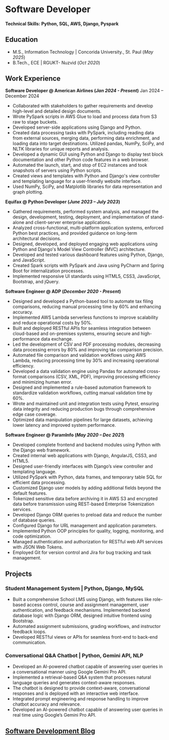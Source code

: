 # Software Developer

#### Technical Skills: Python, SQL, AWS, Django, Pyspark

## Education							       		
- M.S., Information Technology	| Concorida University., St. Paul (_May 2025_)	 			        		
- B.Tech., ECE | RGUKT- Nuzvid (_Oct 2020_)

## Work Experience
**Software Developer @ American Airlines (_Jan 2024 - Present_)**   Jan 2024 – December 2024 

- Collaborated with stakeholders to gather requirements and develop high-level and detailed design documents.
- Wrote PySpark scripts in AWS Glue to load and process data from S3 raw to stage buckets.
- Developed server-side applications using Django and Python.
- Created data processing tasks with PySpark, including reading data from external sources, merging data, performing data enrichment, and loading data into target destinations. Utilized pandas, NumPy, SciPy, and   NLTK libraries for unique reports and analysis.
- Developed a dynamic GUI using Python and Django to display test block documentation and other Python code features in a web browser.
- Automated the launch, start, and stop of EC2 instances and took snapshots of servers using Python scripts.
- Created views and templates with Python and Django's view controller and templating language for a user-friendly website interface.
- Used NumPy, SciPy, and Matplotlib libraries for data representation and graph plotting. 

**Equifax @ Python Developer  (_June 2023 – July 2023_)**
- Gathered requirements, performed system analysis, and managed the design, development, testing, deployment, and implementation of stand-alone and client-server enterprise applications.
- Analyzed cross-functional, multi-platform application systems, enforced Python best practices, and provided guidance on long-term architectural decisions.
- Designed, developed, and deployed engaging web applications using Python and Django's Model View Controller (MVC) architecture.
- Developed and tested various dashboard features using Python, Django, and JavaScript.
- Created Spark scripts with PySpark and Java using PyCharm and Spring Boot for internalization processes.
- Implemented responsive UI standards using HTML5, CSS3, JavaScript, Bootstrap, and jQuery.

**Software Engineer @ ADP (_December 2020 - Present_)**
- Designed and developed a Python-based tool to automate tax filing comparisons, reducing manual processing time by 60% and enhancing accuracy.
- Implemented AWS Lambda serverless functions to improve scalability and reduce operational costs by 50%.
- Built and deployed RESTful APIs for seamless integration between cloud-based and on-premises systems, ensuring secure and high-performance data exchange.
- Led the development of CSV and PDF processing modules, decreasing data processing errors by 80% and improving tax comparison precision.
- Automated file comparison and validation workflows using AWS Lambda, reducing processing time by 30% and increasing operational efficiency.
- Developed a data validation engine using Pandas for automated cross-format comparisons (CSV, XML, PDF), improving processing efficiency and minimizing human error.
- Designed and implemented a rule-based automation framework to standardize validation workflows, cutting manual validation time by 60%.
- Wrote and maintained unit and integration tests using Pytest, ensuring data integrity and reducing production bugs through comprehensive edge case coverage.
- Optimized data manipulation pipelines for large datasets, achieving lower latency and improved system performance.

**Software Engineer @ ParamInfo (_May 2020 – Dec 2021_)**
- Developed complete frontend and backend modules using Python with the Django web framework.
- Created internal web applications with Django, AngularJS, CSS3, and HTML5.
- Designed user-friendly interfaces with Django’s view controller and templating language.
- Utilized PySpark with Python, data frames, and temporary table SQL for efficient data processing.
- Customized Django user models by adding additional fields beyond the default features.
- Tokenized sensitive data before archiving it in AWS S3 and encrypted data before transmission using REST-based Enterprise Tokenization services.
- Developed Django ORM queries to preload data and reduce the number of database queries.
- Configured Django for URL management and application parameters.
- Implemented Python OOP principles for quality, logging, monitoring, and code optimization.
- Managed authentication and authorization for RESTful web API services with JSON Web Tokens.
- Employed Git for version control and Jira for bug tracking and task management.


## Projects
### Student Management System | Python, Django, MySQL
- Built a comprehensive School LMS using Django, with features like role-based access control, course and assignment management, user authentication, and feedback mechanisms. Implemented backend database logic with Django ORM, designed intuitive frontend using Bootstrap.
- Automated assignment submissions, grading workflows, and instructor feedback loops.
- Developed RESTful views or APIs for seamless front-end to back-end communication.


### Conversational Q&A Chatbot | Python, Gemini API, NLP
- Developed an AI-powered chatbot capable of answering user queries in a conversational manner using Google Gemini Pro API.
- Implemented a retrieval-based Q&A system that processes natural language queries and generates context-aware responses.
- The chatbot is designed to provide context-aware, conversational responses and is deployed with an interactive web interface.
- Integrated prompt engineering and response handling to improve chatbot accuracy and relevance.
- Developed an AI-powered chatbot capable of answering user queries in real time using Google’s Gemini Pro API. 



## [Software Development Blog](https://medium.com/@naveenbtech)
